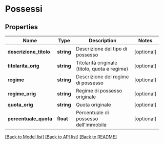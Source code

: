 # Possessi

## Properties
Name | Type | Description | Notes
------------ | ------------- | ------------- | -------------
**descrizione_titolo** | **string** | Descrizione del tipo di possesso | [optional] 
**titolarita_orig** | **string** | Titolarità originale (titolo, quota e regime) | [optional] 
**regime** | **string** | Descrizione del regime di possesso | [optional] 
**regime_orig** | **string** | Regime di possesso originale | [optional] 
**quota_orig** | **string** | Quota originale | [optional] 
**percentuale_quota** | **float** | Percentuale di possesso dell&#39;immobile | [optional] 

[[Back to Model list]](../README.md#documentation-for-models) [[Back to API list]](../README.md#documentation-for-api-endpoints) [[Back to README]](../README.md)


